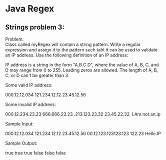 Java Regex
=============

Strings problem 3:
------------------
  

Problem:  
Class called myRegex will contain a string pattern.
Write a regular expression and assign it to the pattern such taht it can be used to
validate an IP address.
Use the following definition of an IP address:  
>
IP address is a string in the form "A.B.C.D", where the value of A, B, C, and D may range from 0 to 255. Leading zeros are allowed. The length of A, B, C, or D can't be greater than 3.  
  
Some valid IP address:  
>
000.12.12.034
121.234.12.12
23.45.12.56
  

Some invalid IP address:  
>
000.12.234.23.23
666.666.23.23
.213.123.23.32
23.45.22.32.
I.Am.not.an.ip


Sample Input:  
>
000.12.12.034
121.234.12.12
23.45.12.56
00.12.123.123123.123
122.23
Hello.IP

  
Sample Output:
>
true
true
true
false
false
false